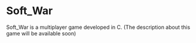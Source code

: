 # Soft_War
Soft_War is a multiplayer game developed in C. (The description about this game will be available soon)
